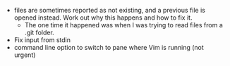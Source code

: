 * files are sometimes reported as not existing, and a previous file is opened instead. Work out why this happens and how to fix it.
  * The one time it happened was when I was trying to read files from a .git folder.
* Fix input from stdin
* command line option to switch to pane where Vim is running (not urgent)
